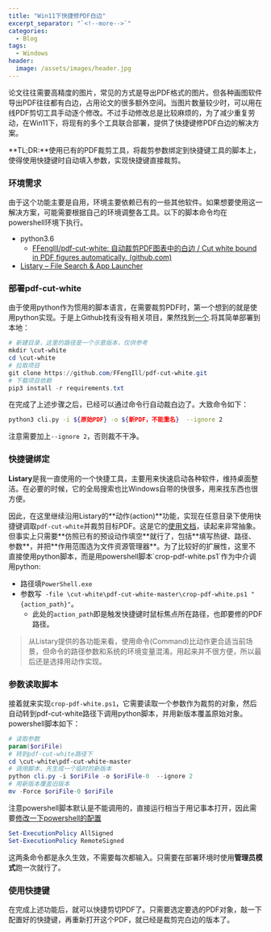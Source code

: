 ```yaml
---
title: "Win11下快捷修PDF白边"
excerpt_separator: "`<!--more-->`"
categories:
  - Blog
tags:
  - Windows
header:
  image: /assets/images/header.jpg
---
```


论文往往需要高精度的图片，常见的方式是导出PDF格式的图片。但各种画图软件导出PDF往往都有白边，占用论文的很多额外空间。当图片数量较少时，可以用在线PDF剪切工具手动逐个修改。不过手动修改总是比较麻烦的，为了减少重复劳动，在Win11下，将现有的多个工具联合部署，提供了快捷键修PDF白边的解决方案。

**TL;DR:**使用已有的PDF裁剪工具，将裁剪参数绑定到快捷键工具的脚本上，使得使用快捷键时自动填入参数，实现快捷键直接裁剪。

### 环境需求

由于这个功能主要是自用，环境主要依赖已有的一些其他软件。如果想要使用这一解决方案，可能需要根据自己的环境调整各工具。以下的脚本命令均在powershell环境下执行。

- python3.6
  -  [FFengIll/pdf-cut-white: 自动裁剪PDF图表中的白边 / Cut white bound in PDF figures automatically. (github.com)](https://github.com/FFengIll/pdf-cut-white) 
-  [Listary – File Search & App Launcher](https://www.listary.com/) 

### 部署pdf-cut-white

由于使用python作为惯用的脚本语言，在需要裁剪PDF时，第一个想到的就是使用python实现。于是上Github找有没有相关项目，果然找到[一个](https://github.com/FFengIll/pdf-cut-white).将其简单部署到本地：

```powershell
# 新建目录，这里的路径是一个示意版本，仅供参考
mkdir \cut-white
cd \cut-white
# 拉取项目
git clone https://github.com/FFengIll/pdf-cut-white.git
# 下载项目依赖
pip3 install -r requirements.txt
```

在完成了上述步骤之后，已经可以通过命令行自动裁白边了。大致命令如下：

```bash
python3 cli.py -i ${原始PDF} -o ${新PDF，不能重名}  --ignore 2
```

注意需要加上`--ignore 2`，否则裁不干净。

### 快捷键绑定

**Listary**是我一直使用的一个快捷工具，主要用来快速启动各种软件，维持桌面整洁。在必要的时候，它的全局搜索也比Windows自带的快很多，用来找东西也很方便。

因此，在这里继续沿用Listary的**动作(action)**功能，实现在任意目录下使用快捷键调取`pdf-cut-white`并裁剪目标PDF。这是它的[使用文档](https://www.listary.com/actions#:~:text=Actions%20unleashes%20the%20full-fledged%20context%20menu%20%28right-click%20menu,or%20folder%20name%20to%20pop%20up%20this%20menu.)，读起来非常抽象。但事实上只需要**仿照已有的预设动作填空**就行了，包括**填写热键、路径、参数**，并把**作用范围选为文件资源管理器**。为了比较好的扩展性，这里不直接使用python脚本，而是用powershell脚本`crop-pdf-white.ps1`作为中介调用python:

- 路径填`PowerShell.exe `
- 参数写` -file \cut-white\pdf-cut-white-master\crop-pdf-white.ps1 "{action_path}"`。
  - 此处的`action_path`即是触发快捷键时鼠标焦点所在路径，也即要修的PDF路径。

> 从Listary提供的各功能来看，使用命令(Command)比动作更合适当前场景，但命令的路径参数和系统的环境变量混淆。用起来并不很方便，所以最后还是选择用动作实现。

### 参数读取脚本

接着就来实现`crop-pdf-white.ps1`，它需要读取一个参数作为裁剪的对象，然后自动转到pdf-cut-white路径下调用python脚本，并用新版本覆盖原始对象。powershell脚本如下：

```powershell
# 读取参数
param($oriFile)
# 转到pdf-cut-white路径下
cd \cut-white\pdf-cut-white-master
# 调用脚本，先生成一个临时的新版本
python cli.py -i $oriFile -o $oriFile-0  --ignore 2
# 用新版本覆盖旧版本
mv -Force $oriFile-0 $oriFile
```

注意powershell脚本默认是不能调用的，直接运行相当于用记事本打开，因此需要[修改一下powershell的配置](https://learn.microsoft.com/zh-cn/powershell/module/microsoft.powershell.core/about/about_scripts?view=powershell-7.3)

```powershell
Set-ExecutionPolicy AllSigned
Set-ExecutionPolicy RemoteSigned
```

这两条命令都是永久生效，不需要每次都输入。只需要在部署环境时使用**管理员模式**跑一次就行了。

### 使用快捷键

在完成上述功能后，就可以快捷剪切PDF了。只需要选定要选的PDF对象，敲一下配置好的快捷键，再重新打开这个PDF，就已经是裁剪完白边的版本了。